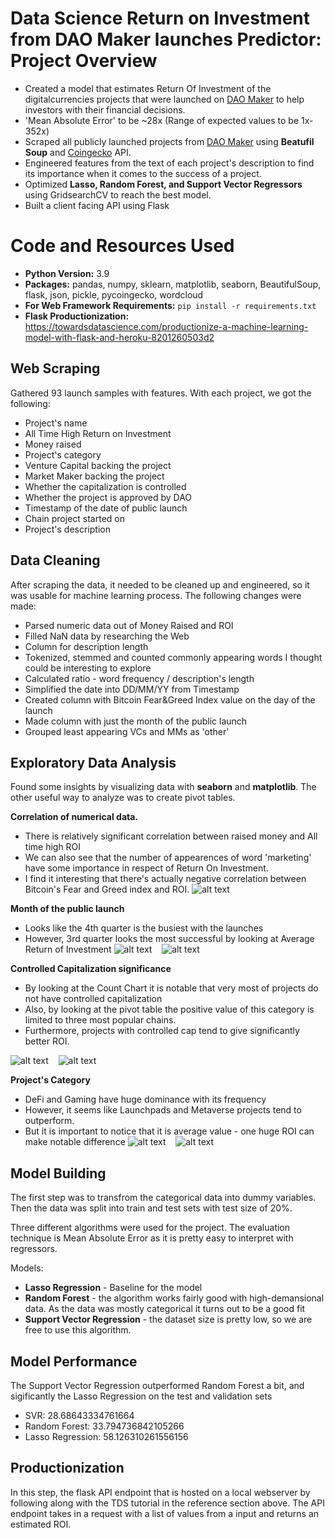 # Data Science Return on Investment from DAO Maker launches Predictor: Project Overview
* Created a model that estimates Return Of Investment of the digitalcurrencies projects that were launched on [DAO Maker](https://daomaker.com/) to help investors with their financial decisions. 
* 'Mean Absolute Error' to be ~28x (Range of expected values to be 1x-352x)
* Scraped all publicly launched projects from [DAO Maker](https://daomaker.com/) using **Beatufil Soup** and [Coingecko](https://www.coingecko.com/) API.
* Engineered features from the text of each project's description to find its importance when it comes to the success of a project.
* Optimized **Lasso, Random Forest, and Support Vector Regressors** using GridsearchCV to reach the best model.
* Built a client facing API using Flask

# Code and Resources Used
* **Python Version:** 3.9
* **Packages:** pandas, numpy, sklearn, matplotlib, seaborn, BeautifulSoup, flask, json, pickle, pycoingecko, wordcloud
* **For Web Framework Requirements:** ```pip install -r requirements.txt```
* **Flask Productionization:** https://towardsdatascience.com/productionize-a-machine-learning-model-with-flask-and-heroku-8201260503d2

## Web Scraping
Gathered 93 launch samples with features. With each project, we got the following:
*   Project's name
*   All Time High Return on Investment
*   Money raised
*   Project's category
*   Venture Capital backing the project
*   Market Maker backing the project
*   Whether the capitalization is controlled
*   Whether the project is approved by DAO
*   Timestamp of the date of public launch
*   Chain project started on
*   Project's description

## Data Cleaning
After scraping the data, it needed to be cleaned up and engineered, so it was usable for machine learning process. The following changes were made: 
*   Parsed numeric data out of Money Raised and ROI
*   Filled NaN data by researching the Web
*   Column for description length
*   Tokenized, stemmed and counted commonly appearing words I thought could be interesting to explore
*   Calculated ratio - word frequency / description's length
*   Simplified the date into DD/MM/YY from Timestamp
*   Created column with Bitcoin Fear&Greed Index value on the day of the launch
*   Made column with just the month of the public launch
*   Grouped least appearing VCs and MMs as 'other'

## Exploratory Data Analysis
Found some insights by visualizing data with **seaborn** and **matplotlib**. The other useful way to analyze was to create pivot tables.

**Correlation of numerical data.**
* There is relatively significant correlation between raised money and All time high ROI
* We can also see that the number of appearences of word 'marketing' have some importance in respect of Return On Investment.
* I find it interesting that there's actually negative correlation between Bitcoin's Fear and Greed index and ROI.
![alt text](images/heatmap_corr.PNG)

**Month of the public launch**
* Looks like the 4th quarter is the busiest with the launches
* However, 3rd quarter looks the most successful by looking at Average Return of Investment
![alt text](images/month_count.PNG)&nbsp;&nbsp;&nbsp;&nbsp;![alt text](images/month_roi.PNG)

**Controlled Capitalization significance**
* By looking at the Count Chart it is notable that very most of projects do not have controlled capitalization
* Also, by looking at the pivot table the positive value of this category is limited to three most popular chains.
* Furthermore, projects with controlled cap tend to give significantly better ROI.

![alt text](images/capcontrolled_count.PNG)&nbsp;&nbsp;&nbsp;&nbsp;![alt text](images/capcontrolled_roi_avg.PNG)

**Project's Category**
* DeFi and Gaming have huge dominance with its frequency
* However, it seems like Launchpads and Metaverse projects tend to outperform. 
* But it is important to notice that it is average value - one huge ROI can make notable difference
![alt text](images/category_count.PNG)&nbsp;&nbsp;&nbsp;&nbsp;![alt text](images/catg_roi.PNG)

## Model Building
The first step was to transfrom the categorical data into dummy variables. Then the data was split into train and test sets with test size of 20%.

Three different algorithms were used for the project. The evaluation technique is Mean Absolute Error as it is pretty easy to interpret with regressors.

Models:
* **Lasso Regression** - Baseline for the model
* **Random Forest** - the algorithm works fairly good with high-demansional data. As the data was mostly categorical it turns out to be a good fit
* **Support Vector Regression** - the dataset size is pretty low, so we are free to use this algorithm.

## Model Performance
The Support Vector Regression outperformed Random Forest a bit, and sigificantly the Lasso Regression on the test and validation sets
* SVR: 28.68643334761664
* Random Forest: 33.794736842105266
* Lasso Regression: 58.126310261556156

## Productionization
In this step, the flask API endpoint that is hosted on a local webserver by following along with the TDS tutorial in the reference section above. The API endpoint takes in a request with a list of values from a input and returns an estimated ROI.

